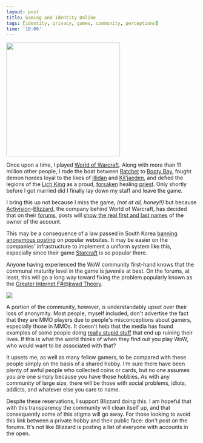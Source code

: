 ```yaml
---
layout: post
title: Gaming and Identity Online
tags: [identity, privacy, games, community, perceptions]
time: '18:06'
---
```


<img class="img_left" src="http://i258.photobucket.com/albums/hh268/grahjm2a/WoWScrnShot_032709_141805-1.jpg" width="300" />

Once upon a time, I played [World of Warcraft].  Along with more than 11 million other people, I rode the boat between [Ratchet] to [Booty Bay], fought demon hordes loyal to the likes of [Illidan] and [Kil'jaeden], and defied the legions of the [Lich King] as a proud, [forsaken] healing [priest].  Only shortly before I got married did I finally lay down my staff and leave the game.

[World of Warcraft]:http://www.worldofwarcraft.com/
[Ratchet]:http://www.wowwiki.com/Ratchet
[Booty Bay]:http://www.wowwiki.com/Booty_bay
[Illidan]:http://www.wowwiki.com/Illidan
[Kil'jaeden]:http://www.wowwiki.com/Kil%27jaeden
[Lich King]:http://www.wowwiki.com/Lich_king
[forsaken]:http://www.wowwiki.com/Forsaken
[priest]:http://www.wowwiki.com/Priest

I bring this up not because I miss the game, _(not at all, honey!!)_ but because [Activision]-[Blizzard], the company behind World of Warcraft, has decided that on their [forums], posts will [show the real first and last names] of the owner of the account.

<!-- EXTENDED -->

[Activision]:http://www.activision.com/
[Blizzard]:http://blizzard.com
[forums]:http://forums.worldofwarcraft.com/index.html?sid=1
[show the real first and last names]:http://forums.battle.net/thread.html?topicId=25626109041&sid=3000

This may be a consequence of a law passed in South Korea [banning anonymous posting] on popular websites.  It may be easier on the companies' infrastructure to implement a uniform system like this, especially since their game [Starcraft] is so popular there.

[banning anonymous posting]:http://www.techdirt.com/articles/20090505/1854164760.shtml
[Starcraft]:http://en.wikipedia.org/wiki/StarCraft

Anyone having experienced the WoW community first-hand knows that the communal maturity level in the game is juvenile at best.  On the forums, at least, this will go a long way toward fixing the problem popularly known as the [Greater Internet F#@kwad Theory].

[Greater Internet F#@kwad Theory]:http://www.penny-arcade.com/comic/2004/3/19/

<img class="img_right" src="http://upload.wikimedia.org/wikipedia/en/1/1b/Make_Love%2C_Not_Warcraft_%28South_Park%29.png" />

A portion of the community, however, is understandably upset over their loss of anonymity. Most people, myself included, don't advertise the fact that they are MMO players due to people's misconceptions about gamers, especially those in MMOs.  It doesn't help that the media has found examples of some people doing [really stupid stuff] that end up ruining their lives.  If this is what the world thinks of when they find out you play WoW, who would want to be associated with that?

[really stupid stuff]:http://www.askapadwe.com/81/are-a-lot-of-people-really-addicted-to-world-of-warcraft/

It upsets me, as well as many fellow gamers, to be compared with these people simply on the basis of a shared hobby.  I'm sure there have been plenty of awful people who collected coins or cards, but no one assumes you are one simply because you have those hobbies.  As with any community of large size, there will be those with social problems, idiots, addicts, and whatever else you care to name.

Despite these reservations, I support Blizzard doing this.  I am hopeful that with this transparency the community will clean itself up, and that consequently some of this stigma will go away.  For those looking to avoid this link between a private hobby and their public face: don't post on the forums.  It's not like Blizzard is posting a list of everyone with accounts in the open.
